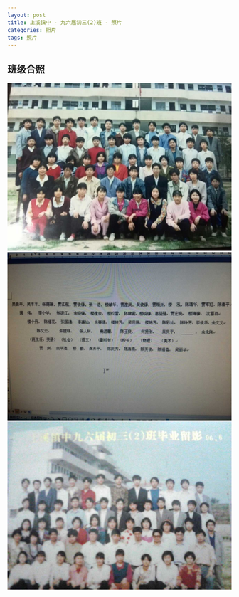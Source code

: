 ```yaml
---
layout: post
title: 上溪镇中 - 九六届初三(2)班 - 照片
categories: 照片
tags: 照片
---
```


## 班级合照
<img src="/media/photo/all1.jpg" class="old" />

<img src="/media/photo/all1-name.jpg" class="old" />

<img src="/media/photo/all2.jpg" class="old" />
